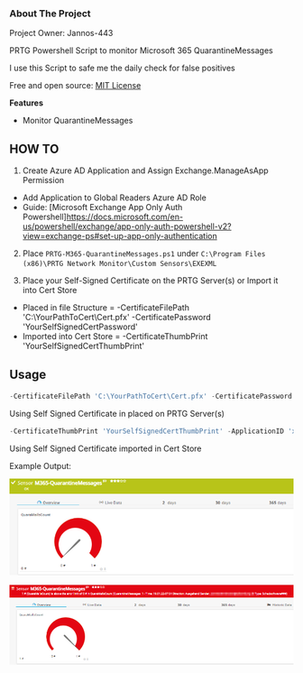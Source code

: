 <!-- ABOUT THE PROJECT -->
### About The Project
Project Owner: Jannos-443

PRTG Powershell Script to monitor Microsoft 365 QuarantineMessages

I use this Script to safe me the daily check for false positives

Free and open source: [MIT License](https://github.com/Jannos-443/PRTG-M365/blob/main/LICENSE)

**Features**
* Monitor QuarantineMessages

## HOW TO

1. Create Azure AD Application and Assign Exchange.ManageAsApp Permission
- Add Application to Global Readers Azure AD Role
- Guide: [Microsoft Exchange App Only Auth Powershell]https://docs.microsoft.com/en-us/powershell/exchange/app-only-auth-powershell-v2?view=exchange-ps#set-up-app-only-authentication

2. Place `PRTG-M365-QuarantineMessages.ps1` under `C:\Program Files (x86)\PRTG Network Monitor\Custom Sensors\EXEXML`

3. Place your Self-Signed Certificate on the PRTG Server(s) or Import it into Cert Store
- Placed in file Structure = -CertificateFilePath 'C:\YourPathToCert\Cert.pfx' -CertificatePassword 'YourSelfSignedCertPassword'
- Imported into Cert Store = -CertificateThumbPrint 'YourSelfSignedCertThumbPrint'


## Usage

```powershell
-CertificateFilePath 'C:\YourPathToCert\Cert.pfx' -CertificatePassword 'YourSelfSignedCertPassword' -ApplicationID 'xxxxxxxx-xxxx-xxxx-xxxx-xxxxxxxxxxxx' -TenatDomainName 'contoso.onmicrosoft.com'
```
Using Self Signed Certificate in placed on PRTG Server(s)

```powershell
-CertificateThumbPrint 'YourSelfSignedCertThumbPrint' -ApplicationID 'xxxxxxxx-xxxx-xxxx-xxxx-xxxxxxxxxxxx' -TenatDomainName 'contoso.onmicrosoft.com'
```
Using Self Signed Certificate imported in Cert Store


Example Output:

![PRTG-M365](media/quarantine_ok.png)


![PRTG-M365](media/quarantine_error.png)
